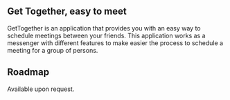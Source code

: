 ## Get Together, easy to meet

GetTogether is an application that provides you with an easy way to schedule meetings between your friends.
This application works as a messenger with different features to make easier the process to schedule a meeting for a group of persons.

## Roadmap

Available upon request.

